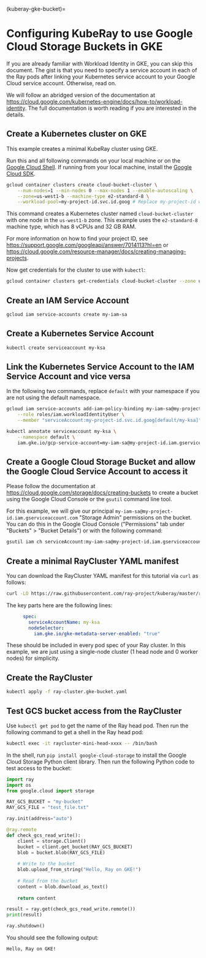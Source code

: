 (kuberay-gke-bucket)=
# Configuring KubeRay to use Google Cloud Storage Buckets in GKE

If you are already familiar with Workload Identity in GKE, you can skip this document. The gist is that you need to specify a service account in each of the Ray pods after linking your Kubernetes service account to your Google Cloud service account. Otherwise, read on.

We will follow an abridged version of the documentation at <https://cloud.google.com/kubernetes-engine/docs/how-to/workload-identity>. The full documentation is worth reading if you are interested in the details.

## Create a Kubernetes cluster on GKE

This example creates a minimal KubeRay cluster using GKE.

Run this and all following commands on your local machine or on the [Google Cloud Shell](https://cloud.google.com/shell). If running from your local machine, install the [Google Cloud SDK](https://cloud.google.com/sdk/docs/install).

```bash
gcloud container clusters create cloud-bucket-cluster \
    --num-nodes=1 --min-nodes 0 --max-nodes 1 --enable-autoscaling \
    --zone=us-west1-b --machine-type e2-standard-8 \
    --workload-pool=my-project-id.svc.id.goog # Replace my-project-id with your GCP project ID
```


This command creates a Kubernetes cluster named `cloud-bucket-cluster` with one node in the `us-west1-b` zone. This example uses the `e2-standard-8` machine type, which has 8 vCPUs and 32 GB RAM.

For more information on how to find your project ID, see <https://support.google.com/googleapi/answer/7014113?hl=en> or <https://cloud.google.com/resource-manager/docs/creating-managing-projects>.

Now get credentials for the cluster to use with `kubectl`:

```bash
gcloud container clusters get-credentials cloud-bucket-cluster --zone us-west1-b --project my-project-id
```

## Create an IAM Service Account

```bash
gcloud iam service-accounts create my-iam-sa
```

## Create a Kubernetes Service Account

```bash
kubectl create serviceaccount my-ksa
```

## Link the Kubernetes Service Account to the IAM Service Account and vice versa

In the following two commands, replace `default` with your namespace if you are not using the default namespace.

```bash
gcloud iam service-accounts add-iam-policy-binding my-iam-sa@my-project-id.iam.gserviceaccount.com \
    --role roles/iam.workloadIdentityUser \
    --member "serviceAccount:my-project-id.svc.id.goog[default/my-ksa]"
```

```bash
kubectl annotate serviceaccount my-ksa \
    --namespace default \
    iam.gke.io/gcp-service-account=my-iam-sa@my-project-id.iam.gserviceaccount.com
```

## Create a Google Cloud Storage Bucket and allow the Google Cloud Service Account to access it

Please follow the documentation at <https://cloud.google.com/storage/docs/creating-buckets> to create a bucket using the Google Cloud Console or the `gsutil` command line tool.  

For this example, we will give our principal `my-iam-sa@my-project-id.iam.gserviceaccount.com` "Storage Admin" permissions on the bucket. You can do this in the Google Cloud Console ("Permissions" tab under "Buckets" > "Bucket Details") or with the following command:

```bash
gsutil iam ch serviceAccount:my-iam-sa@my-project-id.iam.gserviceaccount.com:roles/storage.admin gs://my-bucket
```

## Create a minimal RayCluster YAML manifest

You can download the RayCluster YAML manifest for this tutorial via `curl` as follows:

```bash
curl -LO https://raw.githubusercontent.com/ray-project/kuberay/master/ray-operator/config/samples/ray-cluster.gke-bucket.yaml
```

The key parts here are the following lines:

```yaml
      spec:
        serviceAccountName: my-ksa
        nodeSelector:
          iam.gke.io/gke-metadata-server-enabled: "true"
```

These should be included in every pod spec of your Ray cluster. In this example, we are just using a single-node cluster (1 head node and 0 worker nodes) for simplicity.

## Create the RayCluster

```bash
kubectl apply -f ray-cluster.gke-bucket.yaml
```

## Test GCS bucket access from the RayCluster

Use `kubectl get pod` to get the name of the Ray head pod.  Then run the following command to get a shell in the Ray head pod:

```bash
kubectl exec -it raycluster-mini-head-xxxx -- /bin/bash
```

In the shell, run `pip install google-cloud-storage` to install the Google Cloud Storage Python client library. Then run the following Python code to test access to the bucket:

```python
import ray
import os
from google.cloud import storage

RAY_GCS_BUCKET = "my-bucket"
RAY_GCS_FILE = "test_file.txt"

ray.init(address="auto")

@ray.remote
def check_gcs_read_write():
    client = storage.Client()
    bucket = client.get_bucket(RAY_GCS_BUCKET)
    blob = bucket.blob(RAY_GCS_FILE)
    
    # Write to the bucket
    blob.upload_from_string("Hello, Ray on GKE!")
    
    # Read from the bucket
    content = blob.download_as_text()
    
    return content

result = ray.get(check_gcs_read_write.remote())
print(result)

ray.shutdown()
```

You should see the following output:

```text
Hello, Ray on GKE!
```